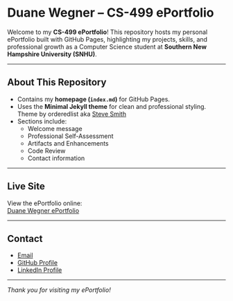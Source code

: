 # Duane Wegner – CS-499 ePortfolio

Welcome to my **CS-499 ePortfolio**! This repository hosts my personal ePortfolio built with GitHub Pages, highlighting my projects, skills, and professional growth as a Computer Science student at **Southern New Hampshire University (SNHU)**.

---

## About This Repository

- Contains my **homepage (`index.md`)** for GitHub Pages.  
- Uses the **Minimal Jekyll theme** for clean and professional styling. Theme by orderedlist aka [Steve Smith](https://github.com/orderedlist)
- Sections include:
  - Welcome message
  - Professional Self-Assessment
  - Artifacts and Enhancements
  - Code Review
  - Contact information

---

## Live Site

View the ePortfolio online:  
[Duane Wegner ePortfolio](https://duane-wegner.github.io/duane-wegner.github.io/)

---

## Contact

- [Email](mailto:duane.wegner@snhu.edu)  
- [GitHub Profile](https://github.com/Duane-Wegner)  
- [LinkedIn Profile](https://www.linkedin.com/in/duane-wegner/)

---

*Thank you for visiting my ePortfolio!*

